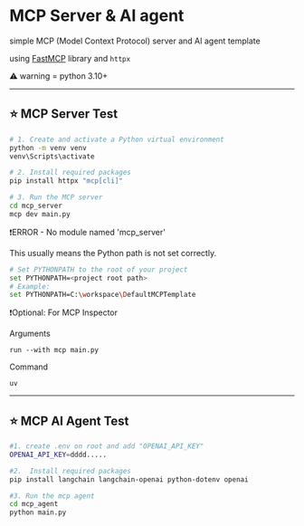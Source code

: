 # MCP Server & AI agent

simple MCP (Model Context Protocol) server and AI agent template

using [FastMCP](https://github.com/chain-ml/model-context-protocol) library and `httpx`

⚠️ warning = python 3.10+

---

## ⭐ MCP Server Test

```bash
# 1. Create and activate a Python virtual environment
python -m venv venv
venv\Scripts\activate

# 2. Install required packages
pip install httpx "mcp[cli]"

# 3. Run the MCP server
cd mcp_server
mcp dev main.py

```

❗ERROR - No module named 'mcp_server'

This usually means the Python path is not set correctly.

```bash
# Set PYTHONPATH to the root of your project
set PYTHONPATH=<project root path>
# Example:
set PYTHONPATH=C:\workspace\DefaultMCPTemplate
```

❗Optional: For MCP Inspector

Arguments 

```run --with mcp main.py```

Command

```uv```

---

## ⭐ MCP AI Agent Test

```bash
#1. create .env on root and add "OPENAI_API_KEY"
OPENAI_API_KEY=dddd.....

#2.  Install required packages
pip install langchain langchain-openai python-dotenv openai

#3. Run the mcp agent
cd mcp_agent
python main.py

```